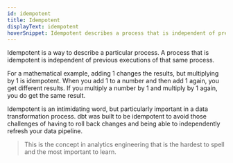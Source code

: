 ```yaml
---
id: idempotent
title: Idempotent
displayText: idempotent
hoverSnippet: Idempotent describes a process that is independent of previous executions of that same process.
---
```


Idempotent is a way to describe a particular process.  A process that is idempotent is independent of previous executions of that same process.  

For a mathematical example, adding 1 changes the results, but multiplying by 1 is idempotent. When you add 1 to a number and then add 1 again, you get different results. If you multiply a number by 1 and multiply by 1 again, you do get the same result.

Idempotent is an intimidating word, but particularly important in a data transformation process. dbt was built to be idempotent to avoid those challenges of having to roll back changes and being able to independently refresh your data pipeline.

>This is the concept in analytics engineering that is the hardest to spell and the most important to learn.
